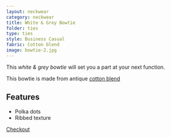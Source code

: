 ```yaml
---
layout: neckwear
category: neckwear
title: White & Grey Bowtie
folder: ties
type: ties
style: Business Casual
fabric: Cotton blend
image: bowtie-2.jpg
---
```


This *white & grey bowtie* will set you a part at your next function.

This bowtie is made from antique [cotton blend](http://en.wikipedia.org/wiki/Weaving)

## Features

- Polka dots
- Ribbed texture

<a class="btn btn-alt milli" href="{{site.baseurl}}/cart/">Checkout</a>


